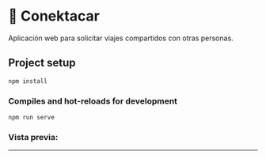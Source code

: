 # 🚗 Conektacar

Aplicación web para solicitar viajes compartidos con otras personas.

## Project setup
```
npm install
```

### Compiles and hot-reloads for development
```
npm run serve
```

### Vista previa:

---

